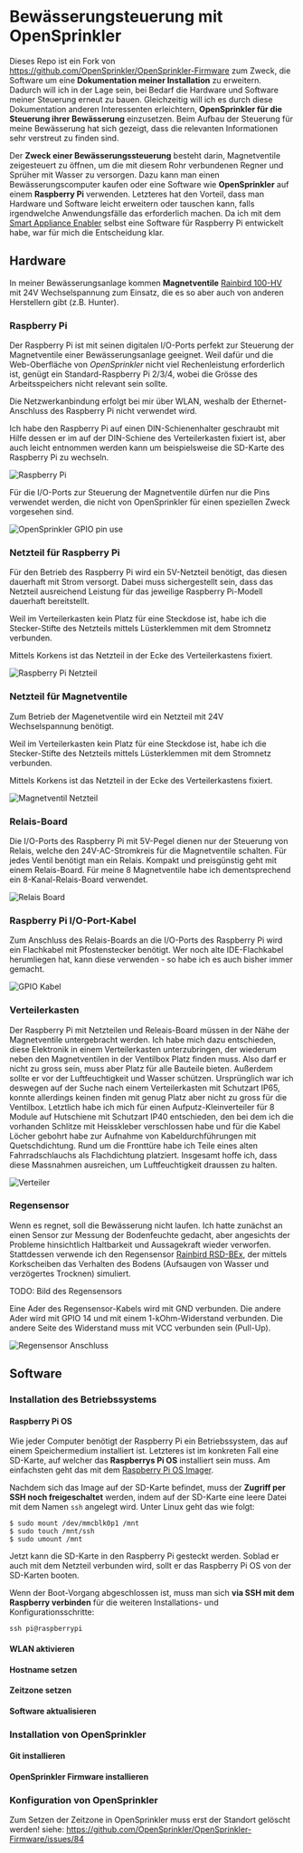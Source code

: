 # Bewässerungsteuerung mit OpenSprinkler

Dieses Repo ist ein Fork von https://github.com/OpenSprinkler/OpenSprinkler-Firmware zum Zweck, die Software um eine **Dokumentation meiner Installation** zu erweitern. Dadurch will ich in der Lage sein, bei Bedarf die Hardware und Software meiner Steuerung erneut zu bauen. Gleichzeitig will ich es durch diese Dokumentation anderen Interessenten erleichtern, **OpenSprinkler für die Steuerung ihrer Bewässerung** einzusetzen. Beim Aufbau der Steuerung für meine Bewässerung hat sich gezeigt, dass die relevanten Informationen sehr verstreut zu finden sind.

Der **Zweck einer Bewässerungssteuerung** besteht darin, Magnetventile zeigesteuert zu öffnen, um die mit diesem Rohr verbundenen Regner und Sprüher mit Wasser zu versorgen. Dazu kann man einen Bewässerungscomputer kaufen oder eine Software wie **OpenSprinkler** auf einem **Raspberry Pi** verwenden. Letzteres hat den Vorteil, dass man Hardware und Software leicht erweitern oder tauschen kann, falls irgendwelche Anwendungsfälle das erforderlich machen. Da ich mit dem [Smart Appliance Enabler](https://github.com/camueller/SmartApplianceEnabler) selbst eine Software für Raspberry Pi entwickelt habe, war für mich die Entscheidung klar.

## Hardware
In meiner Bewässerungsanlage kommen **Magnetventile** [Rainbird 100-HV](https://www.rainbird.de/produkte/ventile/ventile-der-typenreihe-hv) mit 24V Wechselspannung zum Einsatz, die es so aber auch von anderen Herstellern gibt (z.B. Hunter).

### Raspberry Pi
Der Raspberry Pi ist mit seinen digitalen I/O-Ports perfekt zur Steuerung der Magnetventile einer Bewässerungsanlage geeignet. Weil dafür und die Web-Oberfläche von *OpenSprinkler* nicht viel Rechenleistung erforderlich ist, genügt ein Standard-Raspberry Pi 2/3/4, wobei die Grösse des Arbeitsspeichers nicht relevant sein sollte.

Die Netzwerkanbindung erfolgt bei mir über WLAN, weshalb der Ethernet-Anschluss des Raspberry Pi nicht verwendet wird. 

Ich habe den Raspberry Pi auf einen DIN-Schienenhalter geschraubt mit Hilfe dessen er im auf der DIN-Schiene des Verteilerkasten fixiert ist, aber auch leicht entnommen werden kann um beispielsweise die SD-Karte des Raspberry Pi zu wechseln.

![Raspberry Pi](pics/raspberrypi.png)

Für die I/O-Ports zur Steuerung der Magnetventile dürfen nur die Pins verwendet werden, die nicht von OpenSprinkler für einen speziellen Zweck vorgesehen sind.

![OpenSprinkler GPIO pin use](pics/OpenSprinklerGpioPinUse.jpg)

### Netzteil für Raspberry Pi
Für den Betrieb des Raspberry Pi wird ein 5V-Netzteil benötigt, das diesen dauerhaft mit Strom versorgt. Dabei muss sichergestellt sein, dass das Netzteil ausreichend Leistung für das jeweilige Raspberry Pi-Modell dauerhaft bereitstellt.

Weil im Verteilerkasten kein Platz für eine Steckdose ist, habe ich die Stecker-Stifte des Netzteils mittels Lüsterklemmen mit dem Stromnetz verbunden.

Mittels Korkens ist das Netzteil in der Ecke des Verteilerkastens fixiert.

![Raspberry Pi Netzteil](pics/raspberrypi_netzteil.png)

### Netzteil für Magnetventile
Zum Betrieb der Magenetventile wird ein Netzteil mit 24V Wechselspannung benötigt.

Weil im Verteilerkasten kein Platz für eine Steckdose ist, habe ich die Stecker-Stifte des Netzteils mittels Lüsterklemmen mit dem Stromnetz verbunden.

Mittels Korkens ist das Netzteil in der Ecke des Verteilerkastens fixiert.

![Magnetventil Netzteil](pics/magnetventil_netzteil.png)

### Relais-Board
Die I/O-Ports des Raspberry Pi mit 5V-Pegel dienen nur der Steuerung von Relais, welche den 24V-AC-Stromkreis für die Magnetventile schalten. Für jedes Ventil benötigt man ein Relais. Kompakt und preisgünstig geht mit einem Relais-Board. Für meine 8 Magnetventile habe ich dementsprechend ein 8-Kanal-Relais-Board verwendet.

![Relais Board](pics/relais_board.png)

### Raspberry Pi I/O-Port-Kabel
Zum Anschluss des Relais-Boards an die I/O-Ports des Raspberry Pi wird ein Flachkabel mit Pfostenstecker benötigt. Wer noch alte IDE-Flachkabel herumliegen hat, kann diese verwenden - so habe ich es auch bisher immer gemacht.

![GPIO Kabel](pics/gpio_kabel.png)

### Verteilerkasten
Der Raspberry Pi mit Netzteilen und Releais-Board müssen in der Nähe der Magnetventile untergebracht werden. Ich habe mich dazu entschieden, diese Elektronik in einem Verteilerkasten unterzubringen, der wiederum neben den Magnetventilen in der Ventilbox Platz finden muss. Also darf er nicht zu gross sein, muss aber Platz für alle Bauteile bieten. Außerdem sollte er vor der Luftfeuchtigkeit und Wasser schützen. Ursprünglich war ich deswegen auf der Suche nach einem Verteilerkasten mit Schutzart IP65, konnte allerdings keinen finden mit genug Platz aber nicht zu gross für die Ventilbox. Letztlich habe ich mich für einen Aufputz-Kleinverteiler für 8 Module auf Hutschiene mit Schutzart IP40 entschieden, den bei dem ich die vorhanden Schlitze mit Heisskleber verschlossen habe und für die Kabel Löcher gebohrt habe zur Aufnahme von Kabeldurchführungen mit Quetschdichtung. Rund um die Fronttüre habe ich Teile eines alten Fahrradschlauchs als Flachdichtung platziert. Insgesamt hoffe ich, dass diese Massnahmen ausreichen, um Luftfeuchtigkeit draussen zu halten.

![Verteiler](pics/verteiler.png)

### Regensensor
Wenn es regnet, soll die Bewässerung nicht laufen. Ich hatte zunächst an einen Sensor zur Messung der Bodenfeuchte gedacht, aber angesichts der Probleme hinsichtlich Haltbarkeit und Aussagekraft wieder verworfen. Stattdessen verwende ich den Regensensor [Rainbird RSD-BEx](https://www.rainbird.de/produkte/rsd-bex), der mittels Korkscheiben das Verhalten des Bodens (Aufsaugen von Wasser und verzögertes Trocknen) simuliert.

TODO: Bild des Regensensors

Eine Ader des Regensensor-Kabels wird mit GND verbunden. Die andere Ader wird mit GPIO 14 und mit einem 1-kOhm-Widerstand verbunden. Die andere Seite des Widerstand muss mit VCC verbunden sein (Pull-Up).

![Regensensor Anschluss](pics/regensensor_anschluss.png)


## Software
### Installation des Betriebssystems
#### Raspberry Pi OS
Wie jeder Computer benötigt der Raspberry Pi ein Betriebssystem, das auf einem Speichermedium installiert ist. Letzteres ist im konkreten Fall eine SD-Karte, auf welcher das **Raspberrys Pi OS** installiert sein muss. Am einfachsten geht das mit dem [Raspberry Pi OS Imager](https://www.raspberrypi.org/software).

Nachdem sich das Image auf der SD-Karte befindet, muss der **Zugriff per SSH noch freigeschaltet** werden, indem auf der SD-Karte eine leere Datei mit dem Namen `ssh` angelegt wird. Unter Linux geht das wie folgt:
```console
$ sudo mount /dev/mmcblk0p1 /mnt
$ sudo touch /mnt/ssh
$ sudo umount /mnt
```

Jetzt kann die SD-Karte in den Raspberry Pi gesteckt werden. Soblad er auch mit dem Netzteil verbunden wird, sollt er das Raspberry Pi OS von der SD-Karten booten.

Wenn der Boot-Vorgang abgeschlossen ist, muss man sich **via SSH mit dem Raspberry verbinden** für die weiteren Installations- und Konfigurationsschritte:
```console
ssh pi@raspberrypi
```

#### WLAN aktivieren

#### Hostname setzen

#### Zeitzone setzen

#### Software aktualisieren



### Installation von OpenSprinkler

#### Git installieren

#### OpenSprinkler Firmware installieren

### Konfiguration von OpenSprinkler



Zum Setzen der Zeitzone in OpenSprinkler muss erst der Standort gelöscht werden!
siehe: https://github.com/OpenSprinkler/OpenSprinkler-Firmware/issues/84
